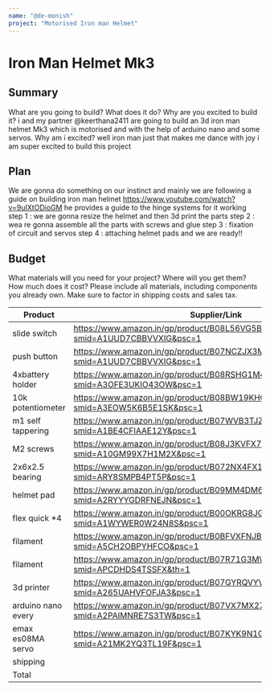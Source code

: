 ```yaml
---
name: "@de-monish"
project: "Motorised Iron man Helmet"
---
```


# Iron Man Helmet Mk3

## Summary

What are you going to build? What does it do? Why are you excited to build it?
i and my partner @keerthana2411 are going to build an 3d iron man helmet Mk3 which is motorised and with the help of arduino nano and some servos. Why am i excited?
well iron man 
just that makes me dance with joy i am super excited to build this project

## Plan

We are gonna do something on our instinct and mainly we are following a guide on building iron man helmet https://www.youtube.com/watch?v=9uIXtODioGM  he provides 
a guide to the hinge systems for it working
step 1 : we are gonna resize the helmet and then 3d print the parts
step 2 : wea re gonna assemble all the parts with screws and glue
step 3 : fixation of circuit and servos 
step 4 : attaching helmet pads and we are ready!!

## Budget

What materials will you need for your project? Where will you get them? How much does it cost? Please include all materials,
including components you already own. Make sure to factor in shipping costs and sales tax.

| Product         	 | Supplier/Link                                                                                 | Cost   |
| -------------------| ----------------------------------------------------------------------------------------------| ------ |
| slide switch       | https://www.amazon.in/gp/product/B08L56VG5B/ref=ox_sc_act_title_10?smid=A1UUD7CBBVVXIG&psc=1  | $1.20  |
| push button        | https://www.amazon.in/gp/product/B07NCZJX3M/ref=ox_sc_act_title_9?smid=A1UUD7CBBVVXIG&psc=1   | $1.08  |
| 4xbattery holder   | https://www.amazon.in/gp/product/B08RSHG1M4/ref=ox_sc_act_title_8?smid=A3OFE3UKIO43OW&psc=1   | $2.67  |
| 10k potentiometer  | https://www.amazon.in/gp/product/B08BW19KHC/ref=ox_sc_act_title_7?smid=A3EOW5K6B5E1SK&psc=1   | $2.42  |
| m1 self tappering  | https://www.amazon.in/gp/product/B07WVB3TJZ/ref=ox_sc_act_title_6?smid=A1BE4CFIAAE12Y&psc=1   | $29.10 |
| M2 screws          | https://www.amazon.in/gp/product/B08J3KVFX7/ref=ox_sc_act_title_5?smid=A10GM99X7H1M2X&psc=1   | $8.50  |
| 2x6x2.5 bearing    | https://www.amazon.in/gp/product/B072NX4FX1/ref=ox_sc_act_title_4?smid=ARY8SMPB4PT5P&psc=1    | $4.01  |
| helmet pad         | https://www.amazon.in/gp/product/B09MM4DM66/ref=ox_sc_act_title_3?smid=A2RYYYGDRFNEJN&psc=1   | $6.06  |
| flex quick *4      | https://www.amazon.in/gp/product/B00OKRG8JG/ref=ox_sc_act_title_2?smid=A1WYWER0W24N8S&psc=1   | $2.43  |
| filament           | https://www.amazon.in/gp/product/B0BFVXFNJB/ref=ox_sc_act_title_1?smid=A5CH2OBPYHFCO&psc=1    | $10.92 |
| filament           | https://www.amazon.in/gp/product/B07R71G3MW/ref=ox_sc_act_title_13?smid=APCDHDS4TSSFX&th=1    | $11.53 |
| 3d printer         | https://www.amazon.in/gp/product/B07GYRQVYV/ref=ox_sc_act_title_14?smid=A265UAHVFOFJA3&psc=1  | $230.14|
| arduino nano every | https://www.amazon.in/gp/product/B07VX7MX27/ref=ox_sc_act_title_11?smid=A2PAIMNRE7S3TW&psc=1  | $56.00 |
| emax es08MA servo  | https://www.amazon.in/gp/product/B07KYK9N1G/ref=ox_sc_act_title_12?smid=A21MK2YQ3TL19F&psc=1  | $48.57 |
| shipping           |                                                                                               | $1.10  |
| Total              |                                                                                               | $415.71|

